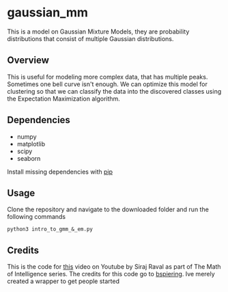 # gaussian_mm
This is a model on Gaussian Mixture Models, they are probability distributions that consist of multiple Gaussian distributions.


## Overview

This is useful for modeling more complex data, that has multiple peaks. Sometimes one bell curve isn't enough. We can optimize
this model for clustering so that we can classify the data into the discovered classes using the Expectation Maximization
algorithm. 

## Dependencies

* numpy 
* matplotlib
* scipy
* seaborn

Install missing dependencies with [pip](https://pip.pypa.io/en/stable/)

## Usage

Clone the repository and navigate to the downloaded folder and run the following commands  

`python3 intro_to_gmm_&_em.py`

## Credits

This is the code for [this](https://youtu.be/JNlEIEwe-Cg) video on Youtube by Siraj Raval as part of The Math of Intelligence series. 
The credits for this code go to [bspiering](https://github.com/brianspiering). Ive merely created a wrapper to get people started

